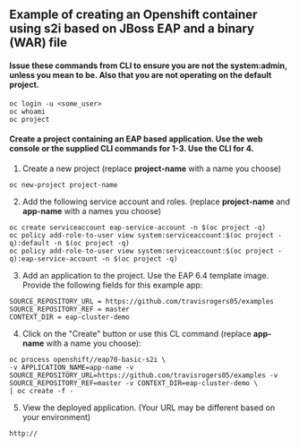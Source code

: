 ## Example of creating an Openshift container using s2i based on JBoss EAP and a binary (WAR) file

#### Issue these commands from CLI to ensure you are not the system:admin, unless you mean to be.  Also that you are not operating on the default project.
```
oc login -u <some_user>
oc whoami
oc project
```

#### Create a project containing an EAP based application.  Use the web console or the supplied CLI commands for 1-3.  Use the CLI for 4.

1.  Create a new project (replace **project-name** with a name you choose)

  ```
  oc new-project project-name
  ```

2.  Add the following service account and roles. (replace **project-name** and **app-name** with a names you choose)

  ```
  oc create serviceaccount eap-service-account -n $(oc project -q)
  oc policy add-role-to-user view system:serviceaccount:$(oc project -q):default -n $(oc project -q)
  oc policy add-role-to-user view system:serviceaccount:$(oc project -q):eap-service-account -n $(oc project -q)
  ```

3.  Add an application to the project.  Use the EAP 6.4 template image.  Provide the following fields for this example app:

  ```
  SOURCE_REPOSITORY_URL = https://github.com/travisrogers05/examples
  SOURCE_REPOSITORY_REF = master
  CONTEXT_DIR = eap-cluster-demo
  ```

4.  Click on the "Create" button or use this CL command (replace **app-name** with a name you choose):

  ```
oc process openshift//eap70-basic-s2i \
-v APPLICATION_NAME=app-name -v SOURCE_REPOSITORY_URL=https://github.com/travisrogers05/examples -v SOURCE_REPOSITORY_REF=master -v CONTEXT_DIR=eap-cluster-demo \
| oc create -f -
  ```

5.  View the deployed application.  (Your URL may be different based on your environment)

  ```
http://
  ```
